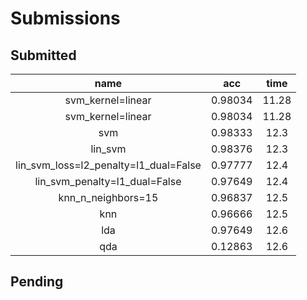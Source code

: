 # Submissions

## Submitted

name | acc | time
:---:|:---:|:---:
svm_kernel=linear | 0.98034 | 11.28
svm_kernel=linear | 0.98034 | 11.28
svm | 0.98333 | 12.3
lin_svm | 0.98376 | 12.3
lin_svm_loss=l2_penalty=l1_dual=False | 0.97777 | 12.4
lin_svm_penalty=l1_dual=False | 0.97649 | 12.4
knn_n_neighbors=15 | 0.96837 | 12.5
knn | 0.96666 | 12.5
lda | 0.97649 | 12.6
qda | 0.12863 | 12.6

## Pending
